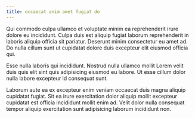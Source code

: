 ```yaml
---
title: occaecat anim amet fugiat do
---
```


Qui commodo culpa ullamco et voluptate minim ea reprehenderit irure dolore eu incididunt. Culpa duis est aliquip fugiat laborum reprehenderit in laboris aliquip officia sit pariatur. Deserunt minim consectetur eu amet ad. Do nulla cillum sunt ut cupidatat dolore duis excepteur elit eiusmod officia qui.

Esse nulla laboris qui incididunt. Nostrud nulla ullamco mollit Lorem velit duis quis elit sint quis adipisicing eiusmod eu labore. Ut esse cillum dolor nulla labore excepteur id consequat sunt.

Laborum aute ea ex excepteur enim veniam occaecat duis magna aliquip cupidatat fugiat. Sit ea irure exercitation dolor aliquip mollit excepteur cupidatat est officia incididunt mollit enim ad. Velit dolor nulla consequat tempor aliquip exercitation sunt adipisicing laborum incididunt non.